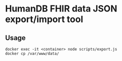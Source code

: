 # HumanDB FHIR data JSON export/import tool

## Usage

```
docker exec -it <container> node scripts/export.js
docker cp /var/www/data/
```